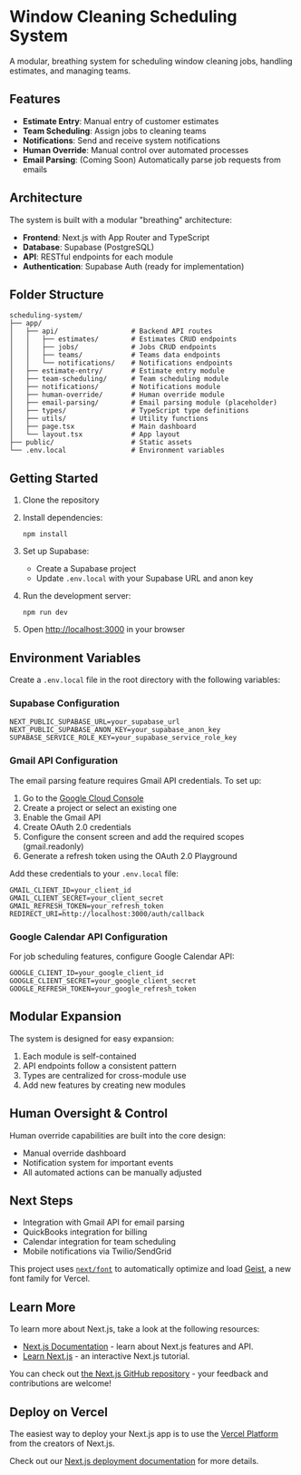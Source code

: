 # Window Cleaning Scheduling System

A modular, breathing system for scheduling window cleaning jobs, handling estimates, and managing teams.

## Features

- **Estimate Entry**: Manual entry of customer estimates
- **Team Scheduling**: Assign jobs to cleaning teams
- **Notifications**: Send and receive system notifications
- **Human Override**: Manual control over automated processes
- **Email Parsing**: (Coming Soon) Automatically parse job requests from emails

## Architecture

The system is built with a modular "breathing" architecture:

- **Frontend**: Next.js with App Router and TypeScript
- **Database**: Supabase (PostgreSQL)
- **API**: RESTful endpoints for each module
- **Authentication**: Supabase Auth (ready for implementation)

## Folder Structure

```
scheduling-system/
├── app/
│   ├── api/                  # Backend API routes
│   │   ├── estimates/        # Estimates CRUD endpoints
│   │   ├── jobs/             # Jobs CRUD endpoints
│   │   ├── teams/            # Teams data endpoints
│   │   └── notifications/    # Notifications endpoints
│   ├── estimate-entry/       # Estimate entry module
│   ├── team-scheduling/      # Team scheduling module
│   ├── notifications/        # Notifications module
│   ├── human-override/       # Human override module
│   ├── email-parsing/        # Email parsing module (placeholder)
│   ├── types/                # TypeScript type definitions
│   ├── utils/                # Utility functions
│   ├── page.tsx              # Main dashboard
│   └── layout.tsx            # App layout
├── public/                   # Static assets
└── .env.local                # Environment variables
```

## Getting Started

1. Clone the repository
2. Install dependencies:
   ```
   npm install
   ```
3. Set up Supabase:
   - Create a Supabase project
   - Update `.env.local` with your Supabase URL and anon key

4. Run the development server:
   ```
   npm run dev
   ```
5. Open [http://localhost:3000](http://localhost:3000) in your browser

## Environment Variables

Create a `.env.local` file in the root directory with the following variables:

### Supabase Configuration
```
NEXT_PUBLIC_SUPABASE_URL=your_supabase_url
NEXT_PUBLIC_SUPABASE_ANON_KEY=your_supabase_anon_key
SUPABASE_SERVICE_ROLE_KEY=your_supabase_service_role_key
```

### Gmail API Configuration
The email parsing feature requires Gmail API credentials. To set up:

1. Go to the [Google Cloud Console](https://console.cloud.google.com/)
2. Create a project or select an existing one
3. Enable the Gmail API
4. Create OAuth 2.0 credentials
5. Configure the consent screen and add the required scopes (gmail.readonly)
6. Generate a refresh token using the OAuth 2.0 Playground

Add these credentials to your `.env.local` file:
```
GMAIL_CLIENT_ID=your_client_id
GMAIL_CLIENT_SECRET=your_client_secret
GMAIL_REFRESH_TOKEN=your_refresh_token
REDIRECT_URI=http://localhost:3000/auth/callback
```

### Google Calendar API Configuration
For job scheduling features, configure Google Calendar API:
```
GOOGLE_CLIENT_ID=your_google_client_id
GOOGLE_CLIENT_SECRET=your_google_client_secret
GOOGLE_REFRESH_TOKEN=your_google_refresh_token
```

## Modular Expansion

The system is designed for easy expansion:

1. Each module is self-contained
2. API endpoints follow a consistent pattern
3. Types are centralized for cross-module use
4. Add new features by creating new modules

## Human Oversight & Control

Human override capabilities are built into the core design:

- Manual override dashboard
- Notification system for important events
- All automated actions can be manually adjusted

## Next Steps

- Integration with Gmail API for email parsing
- QuickBooks integration for billing
- Calendar integration for team scheduling
- Mobile notifications via Twilio/SendGrid

This project uses [`next/font`](https://nextjs.org/docs/app/building-your-application/optimizing/fonts) to automatically optimize and load [Geist](https://vercel.com/font), a new font family for Vercel.

## Learn More

To learn more about Next.js, take a look at the following resources:

- [Next.js Documentation](https://nextjs.org/docs) - learn about Next.js features and API.
- [Learn Next.js](https://nextjs.org/learn) - an interactive Next.js tutorial.

You can check out [the Next.js GitHub repository](https://github.com/vercel/next.js) - your feedback and contributions are welcome!

## Deploy on Vercel

The easiest way to deploy your Next.js app is to use the [Vercel Platform](https://vercel.com/new?utm_medium=default-template&filter=next.js&utm_source=create-next-app&utm_campaign=create-next-app-readme) from the creators of Next.js.

Check out our [Next.js deployment documentation](https://nextjs.org/docs/app/building-your-application/deploying) for more details.
